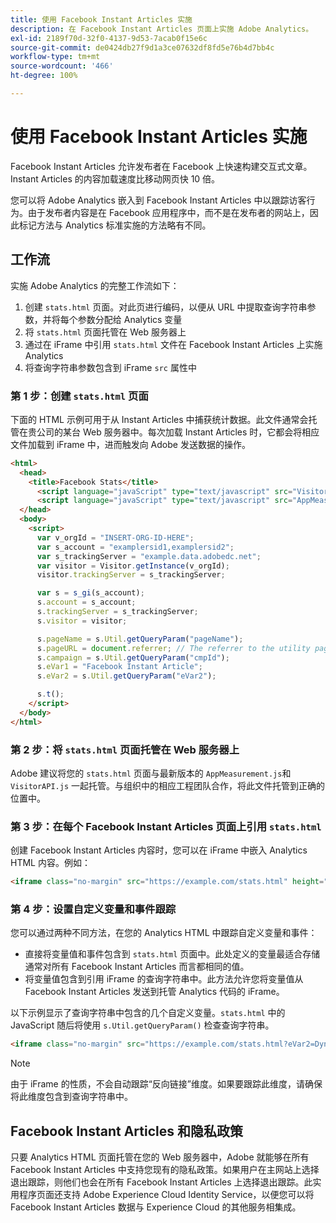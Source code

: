 ```yaml
---
title: 使用 Facebook Instant Articles 实施
description: 在 Facebook Instant Articles 页面上实施 Adobe Analytics。
exl-id: 2189f70d-32f0-4137-9d53-7acab0f15e6c
source-git-commit: de0424db27f9d1a3ce07632df8fd5e76b4d7bb4c
workflow-type: tm+mt
source-wordcount: '466'
ht-degree: 100%

---
```


# 使用 Facebook Instant Articles 实施

Facebook Instant Articles 允许发布者在 Facebook 上快速构建交互式文章。Instant Articles 的内容加载速度比移动网页快 10 倍。

您可以将 Adobe Analytics 嵌入到 Facebook Instant Articles 中以跟踪访客行为。由于发布者内容是在 Facebook 应用程序中，而不是在发布者的网站上，因此标记方法与 Analytics 标准实施的方法略有不同。

## 工作流

实施 Adobe Analytics 的完整工作流如下：

1. 创建 `stats.html` 页面。对此页进行编码，以便从 URL 中提取查询字符串参数，并将每个参数分配给 Analytics 变量
1. 将 `stats.html` 页面托管在 Web 服务器上
1. 通过在 iFrame 中引用 `stats.html` 文件在 Facebook Instant Articles 上实施 Analytics
1. 将查询字符串参数包含到 iFrame `src` 属性中

### 第 1 步：创建 `stats.html` 页面

下面的 HTML 示例可用于从 Instant Articles 中捕获统计数据。此文件通常会托管在贵公司的某台 Web 服务器中。每次加载 Instant Articles 时，它都会将相应文件加载到 iFrame 中，进而触发向 Adobe 发送数据的操作。

```html
<html>
  <head>
    <title>Facebook Stats</title>
      <script language="javaScript" type="text/javascript" src="VisitorAPI.js"></script>
      <script language="javaScript" type="text/javascript" src="AppMeasurement.js"></script>
  </head>
  <body>
    <script>
      var v_orgId = "INSERT-ORG-ID-HERE";
      var s_account = "examplersid1,examplersid2";
      var s_trackingServer = "example.data.adobedc.net";
      var visitor = Visitor.getInstance(v_orgId);
      visitor.trackingServer = s_trackingServer;

      var s = s_gi(s_account);
      s.account = s_account;
      s.trackingServer = s_trackingServer;
      s.visitor = visitor;

      s.pageName = s.Util.getQueryParam("pageName");
      s.pageURL = document.referrer; // The referrer to the utility page is the parent frame
      s.campaign = s.Util.getQueryParam("cmpId");
      s.eVar1 = "Facebook Instant Article";
      s.eVar2 = s.Util.getQueryParam("eVar2");

      s.t();
    </script>
  </body>
</html>
```

### 第 2 步：将 `stats.html` 页面托管在 Web 服务器上

Adobe 建议将您的 `stats.html` 页面与最新版本的 `AppMeasurement.js`和 `VisitorAPI.js` 一起托管。与组织中的相应工程团队合作，将此文件托管到正确的位置中。

### 第 3 步：在每个 Facebook Instant Articles 页面上引用 `stats.html`

创建 Facebook Instant Articles 内容时，您可以在 iFrame 中嵌入 Analytics HTML 内容。例如：

```html
<iframe class="no-margin" src="https://example.com/stats.html" height="0"></iframe>
```

### 第 4 步：设置自定义变量和事件跟踪

您可以通过两种不同方法，在您的 Analytics HTML 中跟踪自定义变量和事件：

* 直接将变量值和事件包含到 `stats.html` 页面中。此处定义的变量最适合存储通常对所有 Facebook Instant Articles 而言都相同的值。
* 将变量值包含到引用 iFrame 的查询字符串中。此方法允许您将变量值从 Facebook Instant Articles 发送到托管 Analytics 代码的 iFrame。

以下示例显示了查询字符串中包含的几个自定义变量。`stats.html` 中的 JavaScript 随后将使用 `s.Util.getQueryParam()` 检查查询字符串。

```html
<iframe class="no-margin" src="https://example.com/stats.html?eVar2=Dynamic%20article%20title&pageName=Example%20article%20name&cmpId=exampleID123" height="0"></iframe>
```

>[!NOTE]
>
>由于 iFrame 的性质，不会自动跟踪“反向链接”维度。如果要跟踪此维度，请确保将此维度包含到查询字符串中。

## Facebook Instant Articles 和隐私政策

只要 Analytics HTML 页面托管在您的 Web 服务器中，Adobe 就能够在所有 Facebook Instant Articles 中支持您现有的隐私政策。如果用户在主网站上选择退出跟踪，则他们也会在所有 Facebook Instant Articles 上选择退出跟踪。此实用程序页面还支持 Adobe Experience Cloud Identity Service，以便您可以将 Facebook Instant Articles 数据与 Experience Cloud 的其他服务相集成。
